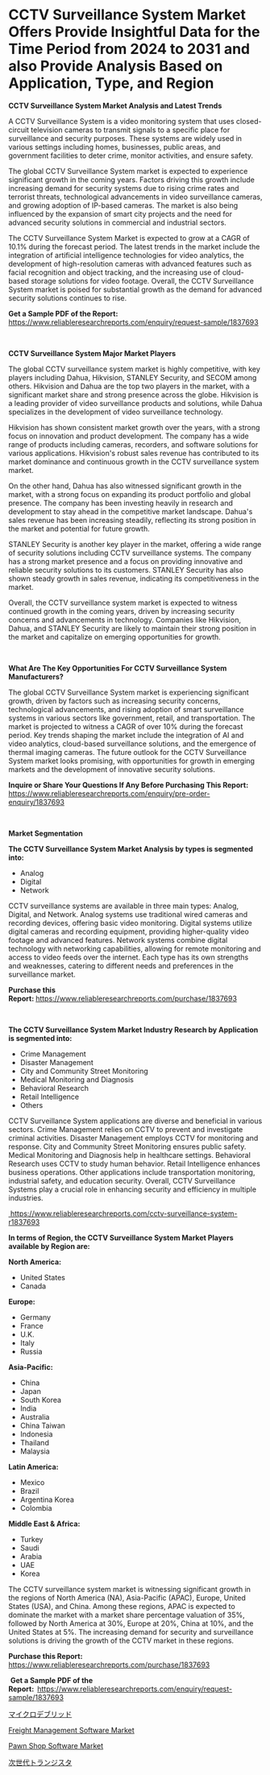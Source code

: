 <p><h1>CCTV Surveillance System Market Offers Provide Insightful Data for the Time Period from 2024 to 2031 and also Provide Analysis Based on Application, Type, and Region</h1></p><p><strong>CCTV Surveillance System Market Analysis and Latest Trends</strong></p>
<p><p>A CCTV Surveillance System is a video monitoring system that uses closed-circuit television cameras to transmit signals to a specific place for surveillance and security purposes. These systems are widely used in various settings including homes, businesses, public areas, and government facilities to deter crime, monitor activities, and ensure safety.</p><p>The global CCTV Surveillance System market is expected to experience significant growth in the coming years. Factors driving this growth include increasing demand for security systems due to rising crime rates and terrorist threats, technological advancements in video surveillance cameras, and growing adoption of IP-based cameras. The market is also being influenced by the expansion of smart city projects and the need for advanced security solutions in commercial and industrial sectors.</p><p>The CCTV Surveillance System Market is expected to grow at a CAGR of 10.1% during the forecast period. The latest trends in the market include the integration of artificial intelligence technologies for video analytics, the development of high-resolution cameras with advanced features such as facial recognition and object tracking, and the increasing use of cloud-based storage solutions for video footage. Overall, the CCTV Surveillance System market is poised for substantial growth as the demand for advanced security solutions continues to rise.</p></p>
<p><strong>Get a Sample PDF of the Report:&nbsp;</strong> <a href="https://www.reliableresearchreports.com/enquiry/request-sample/1837693">https://www.reliableresearchreports.com/enquiry/request-sample/1837693</a></p>
<p>&nbsp;</p>
<p><strong>CCTV Surveillance System Major Market Players</strong></p>
<p><p>The global CCTV surveillance system market is highly competitive, with key players including Dahua, Hikvision, STANLEY Security, and SECOM among others. Hikvision and Dahua are the top two players in the market, with a significant market share and strong presence across the globe. Hikvision is a leading provider of video surveillance products and solutions, while Dahua specializes in the development of video surveillance technology.</p><p>Hikvision has shown consistent market growth over the years, with a strong focus on innovation and product development. The company has a wide range of products including cameras, recorders, and software solutions for various applications. Hikvision's robust sales revenue has contributed to its market dominance and continuous growth in the CCTV surveillance system market.</p><p>On the other hand, Dahua has also witnessed significant growth in the market, with a strong focus on expanding its product portfolio and global presence. The company has been investing heavily in research and development to stay ahead in the competitive market landscape. Dahua's sales revenue has been increasing steadily, reflecting its strong position in the market and potential for future growth.</p><p>STANLEY Security is another key player in the market, offering a wide range of security solutions including CCTV surveillance systems. The company has a strong market presence and a focus on providing innovative and reliable security solutions to its customers. STANLEY Security has also shown steady growth in sales revenue, indicating its competitiveness in the market.</p><p>Overall, the CCTV surveillance system market is expected to witness continued growth in the coming years, driven by increasing security concerns and advancements in technology. Companies like Hikvision, Dahua, and STANLEY Security are likely to maintain their strong position in the market and capitalize on emerging opportunities for growth.</p></p>
<p>&nbsp;</p>
<p><strong>What Are The Key Opportunities For CCTV Surveillance System Manufacturers?</strong></p>
<p><p>The global CCTV Surveillance System market is experiencing significant growth, driven by factors such as increasing security concerns, technological advancements, and rising adoption of smart surveillance systems in various sectors like government, retail, and transportation. The market is projected to witness a CAGR of over 10% during the forecast period. Key trends shaping the market include the integration of AI and video analytics, cloud-based surveillance solutions, and the emergence of thermal imaging cameras. The future outlook for the CCTV Surveillance System market looks promising, with opportunities for growth in emerging markets and the development of innovative security solutions.</p></p>
<p><strong>Inquire or Share Your Questions If Any Before Purchasing This Report:</strong> <a href="https://www.reliableresearchreports.com/enquiry/pre-order-enquiry/1837693">https://www.reliableresearchreports.com/enquiry/pre-order-enquiry/1837693</a></p>
<p>&nbsp;</p>
<p><strong>Market Segmentation</strong></p>
<p><strong>The CCTV Surveillance System Market Analysis by types is segmented into:</strong></p>
<p><ul><li>Analog</li><li>Digital</li><li>Network</li></ul></p>
<p><p>CCTV surveillance systems are available in three main types: Analog, Digital, and Network. Analog systems use traditional wired cameras and recording devices, offering basic video monitoring. Digital systems utilize digital cameras and recording equipment, providing higher-quality video footage and advanced features. Network systems combine digital technology with networking capabilities, allowing for remote monitoring and access to video feeds over the internet. Each type has its own strengths and weaknesses, catering to different needs and preferences in the surveillance market.</p></p>
<p><strong>Purchase this Report:&nbsp;</strong><a href="https://www.reliableresearchreports.com/purchase/1837693">https://www.reliableresearchreports.com/purchase/1837693</a></p>
<p>&nbsp;</p>
<p><strong>The CCTV Surveillance System Market Industry Research by Application is segmented into:</strong></p>
<p><ul><li>Crime Management</li><li>Disaster Management</li><li>City and Community Street Monitoring</li><li>Medical Monitoring and Diagnosis</li><li>Behavioral Research</li><li>Retail Intelligence</li><li>Others</li></ul></p>
<p><p>CCTV Surveillance System applications are diverse and beneficial in various sectors. Crime Management relies on CCTV to prevent and investigate criminal activities. Disaster Management employs CCTV for monitoring and response. City and Community Street Monitoring ensures public safety. Medical Monitoring and Diagnosis help in healthcare settings. Behavioral Research uses CCTV to study human behavior. Retail Intelligence enhances business operations. Other applications include transportation monitoring, industrial safety, and education security. Overall, CCTV Surveillance Systems play a crucial role in enhancing security and efficiency in multiple industries.</p></p>
<p><a href="https://www.reliableresearchreports.com/cctv-surveillance-system-r1837693">&nbsp;https://www.reliableresearchreports.com/cctv-surveillance-system-r1837693</a></p>
<p><strong>In terms of Region, the CCTV Surveillance System Market Players available by Region are:</strong></p>
<p>
    <p> <strong> North America: </strong>
        <ul>
            <li>United States</li>
            <li>Canada</li>
        </ul>
        </p> 
    <p> <strong> Europe: </strong>
        <ul>
            <li>Germany</li>
            <li>France</li>
            <li>U.K.</li>
            <li>Italy</li>
            <li>Russia</li>
        </ul>
        </p> 
    <p> <strong> Asia-Pacific: </strong>
        <ul>
            <li>China</li>
            <li>Japan</li>
            <li>South Korea</li>
            <li>India</li>
            <li>Australia</li>
            <li>China Taiwan</li>
            <li>Indonesia</li>
            <li>Thailand</li>
            <li>Malaysia</li>
        </ul>
        </p> 
    <p> <strong> Latin America: </strong>
        <ul>
            <li>Mexico</li>
            <li>Brazil</li>
            <li>Argentina Korea</li>
            <li>Colombia</li>
        </ul>
        </p> 
    <p> <strong> Middle East & Africa: </strong>
        <ul>
            <li>Turkey</li>
            <li>Saudi</li>
            <li>Arabia</li>
            <li>UAE</li>
            <li>Korea</li>
        </ul>
    </p>
    </p>
<p><p>The CCTV surveillance system market is witnessing significant growth in the regions of North America (NA), Asia-Pacific (APAC), Europe, United States (USA), and China. Among these regions, APAC is expected to dominate the market with a market share percentage valuation of 35%, followed by North America at 30%, Europe at 20%, China at 10%, and the United States at 5%. The increasing demand for security and surveillance solutions is driving the growth of the CCTV market in these regions.</p></p>
<p><strong>Purchase this Report: </strong><a href="https://www.reliableresearchreports.com/purchase/1837693">https://www.reliableresearchreports.com/purchase/1837693</a></p>
<p>&nbsp;<strong>Get a Sample PDF of the Report:&nbsp;&nbsp;</strong><a href="https://www.reliableresearchreports.com/enquiry/request-sample/1837693">https://www.reliableresearchreports.com/enquiry/request-sample/1837693</a></p>
<p><strong></strong></p>
<p><p><a href="https://github.com/AhmadMann1950/Market-Research-Report-List-1/blob/main/1138917181215.md">マイクロデブリッド</a></p><p><a href="https://github.com/jerrycopelandthomaswsqd8q/Market-Research-Report-List-3/blob/main/freight-management-software-market.md">Freight Management Software Market</a></p><p><a href="https://github.com/brenzgnarento/Market-Research-Report-List-3/blob/main/pawn-shop-software-market.md">Pawn Shop Software Market</a></p><p><a href="https://github.com/qwpelcjko9242629/Market-Research-Report-List-3/blob/main/6385840181216.md">次世代トランジスタ</a></p></p>